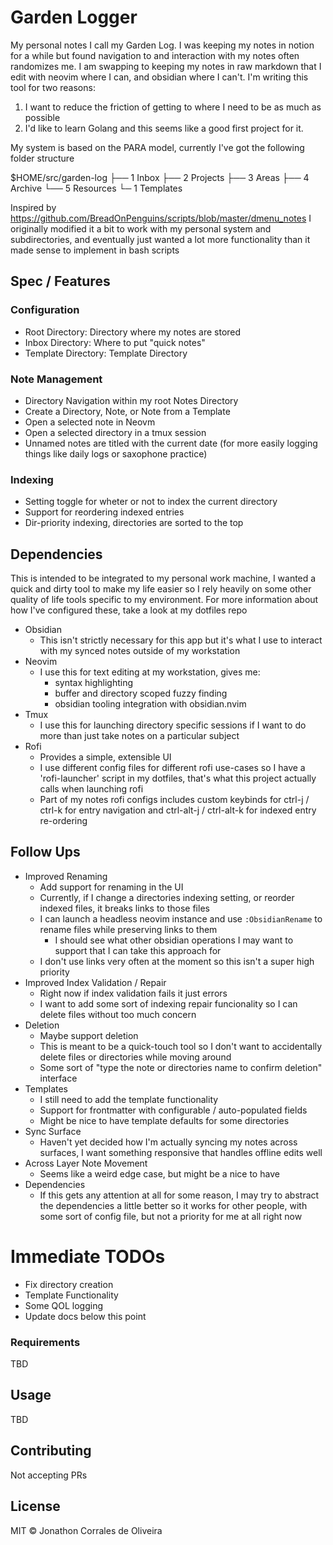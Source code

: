 # Garden Logger

My personal notes I call my Garden Log. I was keeping my notes in notion for a while but found navigation to and interaction with my notes often randomizes me. I am swapping to keeping my notes in raw markdown that I edit with neovim where I can, and obsidian where I can't. I'm writing this tool for two reasons:
1) I want to reduce the friction of getting to where I need to be as much as possible
2) I'd like to learn Golang and this seems like a good first project for it.

My system is based on the PARA model, currently I've got the following folder structure

$HOME/src/garden-log
├── 1 Inbox
├── 2 Projects
├── 3 Areas
├── 4 Archive
└── 5 Resources
    └─ 1 Templates

Inspired by https://github.com/BreadOnPenguins/scripts/blob/master/dmenu_notes
I originally modified it a bit to work with my personal system and subdirectories, and eventually just wanted a lot more functionality than it made sense to implement in bash scripts

## Spec / Features
### Configuration
- Root Directory: Directory where my notes are stored
- Inbox Directory: Where to put "quick notes"
- Template Directory: Template Directory


### Note Management
- Directory Navigation within my root Notes Directory
- Create a Directory, Note, or Note from a Template
- Open a selected note in Neovm
- Open a selected directory in a tmux session
- Unnamed notes are titled with the current date (for more easily logging things like daily logs or saxophone practice)

### Indexing
- Setting toggle for wheter or not to index the current directory
- Support for reordering indexed entries
- Dir-priority indexing, directories are sorted to the top

## Dependencies
This is intended to be integrated to my personal work machine, I wanted a quick and dirty tool to make my life easier so I rely heavily on some other quality of life tools specific to my environment. For more information about how I've configured these, take a look at my dotfiles repo
- Obsidian
    - This isn't strictly necessary for this app but it's what I use to interact with my synced notes outside of my workstation
- Neovim
    - I use this for text editing at my workstation, gives me:
        - syntax highlighting
        - buffer and directory scoped fuzzy finding
        - obsidian tooling integration with obsidian.nvim
- Tmux
    - I use this for launching directory specific sessions if I want to do more than just take notes on a particular subject
- Rofi
    - Provides a simple, extensible UI
    - I use different config files for different rofi use-cases so I have a 'rofi-launcher' script in my dotfiles, that's what this project actually calls when launching rofi
    - Part of my notes rofi configs includes custom keybinds for ctrl-j / ctrl-k for entry navigation and ctrl-alt-j / ctrl-alt-k for indexed entry re-ordering

## Follow Ups

- Improved Renaming
    - Add support for renaming in the UI
    - Currently, if I change a directories indexing setting, or reorder indexed files, it breaks links to those files
    - I can launch a headless neovim instance and use `:ObsidianRename` to rename files while preserving links to them
        - I should see what other obsidian operations I may want to support that I can take this approach for
    - I don't use links very often at the moment so this isn't a super high priority
- Improved Index Validation / Repair
    - Right now if index validation fails it just errors
    - I want to add some sort of indexing repair funcionality so I can delete files without too much concern
- Deletion
    - Maybe support deletion
    - This is meant to be a quick-touch tool so I don't want to accidentally delete files or directories while moving around
    - Some sort of "type the note or directories name to confirm deletion" interface
- Templates
    - I still need to add the template functionality
    - Support for frontmatter with configurable / auto-populated fields
    - Might be nice to have template defaults for some directories
- Sync Surface
    - Haven't yet decided how I'm actually syncing my notes across surfaces, I want something responsive that handles offline edits well
- Across Layer Note Movement
    - Seems like a weird edge case, but might be a nice to have
- Dependencies
    - If this gets any attention at all for some reason, I may try to abstract the dependencies a little better so it works for other people, with some sort of config file, but not a priority for me at all right now


# Immediate TODOs
- Fix directory creation
- Template Functionality
- Some QOL logging
- Update docs below this point

### Requirements

TBD

## Usage

TBD

## Contributing

Not accepting PRs

## License

MIT © Jonathon Corrales de Oliveira
